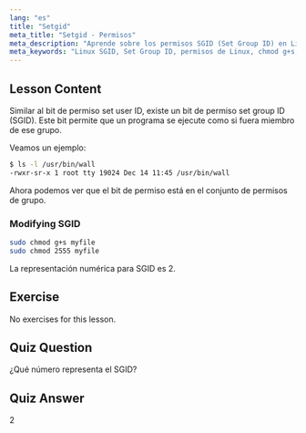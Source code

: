 ```yaml
---
lang: "es"
title: "Setgid"
meta_title: "Setgid - Permisos"
meta_description: "Aprende sobre los permisos SGID (Set Group ID) en Linux, cómo funcionan y cómo modificarlos. Comprende este concepto crucial de seguridad en Linux."
meta_keywords: "Linux SGID, Set Group ID, permisos de Linux, chmod g+s, seguridad de Linux, Linux para principiantes, tutorial de Linux"
---
```


## Lesson Content

Similar al bit de permiso set user ID, existe un bit de permiso set group ID (SGID). Este bit permite que un programa se ejecute como si fuera miembro de ese grupo.

Veamos un ejemplo:

```bash
$ ls -l /usr/bin/wall
-rwxr-sr-x 1 root tty 19024 Dec 14 11:45 /usr/bin/wall
```

Ahora podemos ver que el bit de permiso está en el conjunto de permisos de grupo.

### Modifying SGID

```bash
sudo chmod g+s myfile
sudo chmod 2555 myfile
```

La representación numérica para SGID es 2.

## Exercise

No exercises for this lesson.

## Quiz Question

¿Qué número representa el SGID?

## Quiz Answer

2
